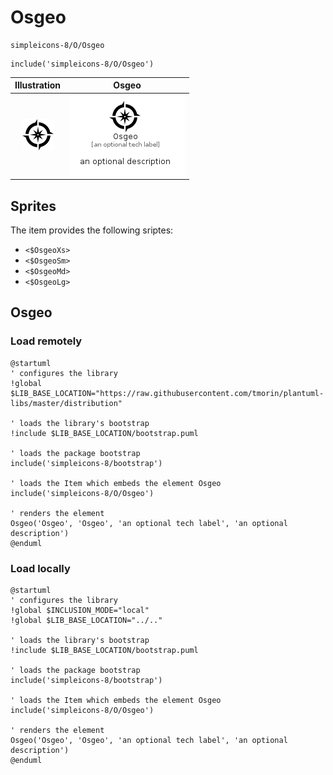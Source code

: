 # Osgeo


```text
simpleicons-8/O/Osgeo
```

```text
include('simpleicons-8/O/Osgeo')
```



| Illustration | Osgeo |
| :---: | :---: |
| ![illustration for Illustration](../../simpleicons-8/O/Osgeo.png) | ![illustration for Osgeo](../../simpleicons-8/O/Osgeo.Local.png) |



## Sprites
The item provides the following sriptes:

- `<$OsgeoXs>`
- `<$OsgeoSm>`
- `<$OsgeoMd>`
- `<$OsgeoLg>`





## Osgeo

### Load remotely
```plantuml
@startuml
' configures the library
!global $LIB_BASE_LOCATION="https://raw.githubusercontent.com/tmorin/plantuml-libs/master/distribution"

' loads the library's bootstrap
!include $LIB_BASE_LOCATION/bootstrap.puml

' loads the package bootstrap
include('simpleicons-8/bootstrap')

' loads the Item which embeds the element Osgeo
include('simpleicons-8/O/Osgeo')

' renders the element
Osgeo('Osgeo', 'Osgeo', 'an optional tech label', 'an optional description')
@enduml
```

### Load locally
```plantuml
@startuml
' configures the library
!global $INCLUSION_MODE="local"
!global $LIB_BASE_LOCATION="../.."

' loads the library's bootstrap
!include $LIB_BASE_LOCATION/bootstrap.puml

' loads the package bootstrap
include('simpleicons-8/bootstrap')

' loads the Item which embeds the element Osgeo
include('simpleicons-8/O/Osgeo')

' renders the element
Osgeo('Osgeo', 'Osgeo', 'an optional tech label', 'an optional description')
@enduml
```

